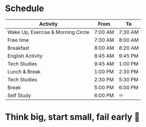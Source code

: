 # Schedule

Activity | From | To
--- | --- | ---
Wake Up, Exercise & Morning Circle | 7:00 AM | 7:30 AM
Free time | 7:30 AM | 8:00 AM
Breakfast | 8:00 AM | 8:20 AM
English Activity | 8:45 AM | 9:45 PM
Tech Studies | 9:45 AM | 1:00 PM
Lunch & Break | 1:00 PM | 2:30 PM
Tech Studies | 2:30 PM | 5:30 PM
Break | 5:00 PM | 6:00 PM
Self Study | 6:00 PM | ♾️

# Think big, start small, fail early 🙂

